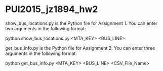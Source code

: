 # PUI2015_jz1894_hw2

show_bus_locations.py is the Python file for Assignment 1. You can enter two arguments in the following format:

python show_bus_locations.py <MTA_KEY> <BUS_LINE>


get_bus_info.py is the Python file for Assignment 2. You can enter three arguments in the following format:

python get_bus_info.py <MTA_KEY> <BUS_LINE> <CSV_File_Name>



 